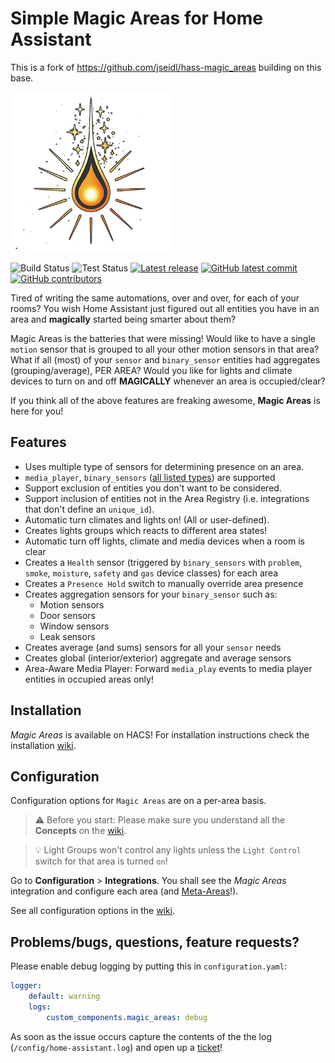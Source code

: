 # Simple Magic Areas for Home Assistant

This is a fork of https://github.com/jseidl/hass-magic_areas building on this base.

![Simple Magic Areas](https://raw.githubusercontent.com/home-assistant/brands/master/custom_integrations/simple_magic_areas/icon.png)

![Build Status](https://github.com/pinkfish/hass-simple-magic-areas/actions/workflows/validation.yaml/badge.svg) ![Test Status](https://github.com/pinkfish/hass-simple-magic-areas/actions/workflows/test.yaml/badge.svg) [![Latest release](https://img.shields.io/github/v/release/pinkfish/hass-simple-magic-areas.svg)](https://github.com/pinkfish/hass-simple-magic-areas/releases) [![GitHub latest commit](https://badgen.net/github/last-commit/pinkfish/hass-simple-magic-areas?frog=1)](https://github.com/pinkfish/hass-simple-magic-areas/commit/) [![GitHub contributors](https://badgen.net/github/contributors/pinkfish/hass-simple-magic-areas)](https://GitHub.com/pinkfish/hass-simple-magic-areas/graphs/contributors/)

Tired of writing the same automations, over and over, for each of your rooms? You wish Home Assistant just figured out all entities you have in an area and **magically** started being smarter about them? 

Magic Areas is the batteries that were missing! Would like to have a single `motion` sensor that is grouped to all your other motion sensors in that area? What if all (most) of your `sensor` and `binary_sensor` entities had aggregates (grouping/average), PER AREA? Would you like for lights and climate devices to turn on and off **MAGICALLY** whenever an area is occupied/clear?

If you think all of the above features are freaking awesome, **Magic Areas** is here for you!

## Features

* Uses multiple type of sensors for determining presence on an area.
*  `media_player`, `binary_sensors` ([all listed types](https://www.home-assistant.io/integrations/binary_sensor/)) are supported
* Support exclusion of entities you don't want to be considered.
* Support inclusion of entities not in the Area Registry (i.e. integrations that don't define an `unique_id`).
* Automatic turn climates and lights on! (All or user-defined).
* Creates lights groups which reacts to different area states!
* Automatic turn off lights, climate and media devices when a room is clear
* Creates a `Health` sensor (triggered by `binary_sensors` with `problem`, `smoke`, `moisture`, `safety` and `gas` device classes) for each area
* Creates a `Presence Hold` switch to manually override area presence
* Creates aggregation sensors for your `binary_sensor` such as:
  * Motion sensors
  * Door sensors
  * Window sensors
  * Leak sensors
* Creates average (and sums) sensors for all your `sensor` needs
* Creates global (interior/exterior) aggregate and average sensors
* Area-Aware Media Player: Forward `media_play` events to media player entities in occupied areas only!

## Installation

_Magic Areas_ is available on HACS! For installation instructions check the installation [wiki](https://github.com/pinkfish/hass-simple-magic-areas/wiki/Installation).

## Configuration
Configuration options for `Magic Areas` are on a per-area basis.

> ⚠️ Before you start: Please make sure you understand all the **Concepts** on the [wiki](https://github.com/pinkfish/hass-simple-magic-areas/wiki).

> 💡 Light Groups won't control any lights unless the `Light Control` switch for that area is turned `on`!

Go to **Configuration** > **Integrations**. You shall see the *Magic Areas* integration and configure each area (and [Meta-Areas](https://github.com/pinkfish/hass-simple-magic-areas/wiki/Meta-Areas)!). 

See all configuration options in the [wiki](https://github.com/pinkfish/hass-simple-magic-areas/wiki/Configuration).

## Problems/bugs, questions, feature requests?

Please enable debug logging by putting this in `configuration.yaml`:

```yaml
logger:
    default: warning
    logs:
        custom_components.magic_areas: debug
```

As soon as the issue occurs capture the contents of the the log (`/config/home-assistant.log`) and open up a [ticket](https://github.com/pinkfish/hass-simple-magic-areas/issues)!
